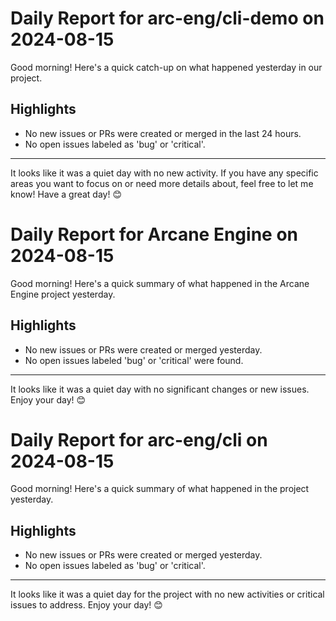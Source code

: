 # Daily Report for arc-eng/cli-demo on 2024-08-15

Good morning! Here's a quick catch-up on what happened yesterday in our project.

## Highlights
- No new issues or PRs were created or merged in the last 24 hours.
- No open issues labeled as 'bug' or 'critical'.

---

It looks like it was a quiet day with no new activity. If you have any specific areas you want to focus on or need more details about, feel free to let me know! Have a great day! 😊


# Daily Report for Arcane Engine on 2024-08-15

Good morning! Here's a quick summary of what happened in the Arcane Engine project yesterday.

## Highlights
- No new issues or PRs were created or merged yesterday.
- No open issues labeled 'bug' or 'critical' were found.

---

It looks like it was a quiet day with no significant changes or new issues. Enjoy your day! 😊


# Daily Report for arc-eng/cli on 2024-08-15

Good morning! Here's a quick summary of what happened in the project yesterday.

## Highlights
- No new issues or PRs were created or merged yesterday.
- No open issues labeled as 'bug' or 'critical'.

---

It looks like it was a quiet day for the project with no new activities or critical issues to address. Enjoy your day! 😊


